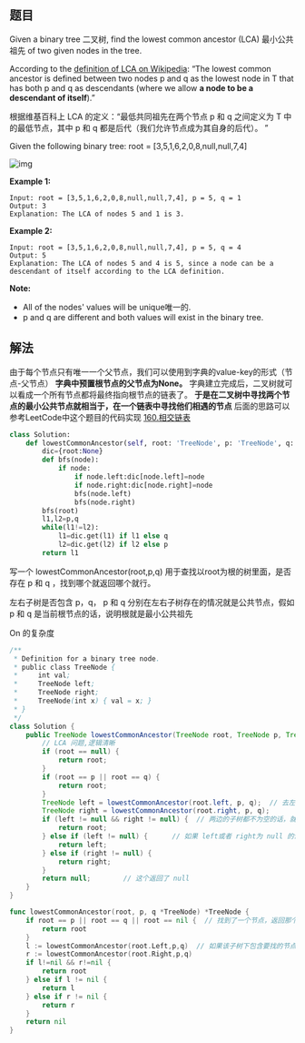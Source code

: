 ## 题目

Given a binary tree 二叉树, find the lowest common ancestor (LCA) 最小公共祖先 of two given nodes in the tree.

According to the [definition of LCA on Wikipedia](https://en.wikipedia.org/wiki/Lowest_common_ancestor): “The lowest common ancestor is defined between two nodes p and q as the lowest node in T that has both p and q as descendants (where we allow **a node to be a descendant of itself**).”

根据维基百科上 LCA 的定义：“最低共同祖先在两个节点 p 和 q 之间定义为 T 中的最低节点，其中 p 和 q 都是后代（我们允许节点成为其自身的后代）。 ”

Given the following binary tree:  root = [3,5,1,6,2,0,8,null,null,7,4]

![img](https://assets.leetcode.com/uploads/2018/12/14/binarytree.png)



 

**Example 1:**

```
Input: root = [3,5,1,6,2,0,8,null,null,7,4], p = 5, q = 1
Output: 3
Explanation: The LCA of nodes 5 and 1 is 3.
```

**Example 2:**

```
Input: root = [3,5,1,6,2,0,8,null,null,7,4], p = 5, q = 4
Output: 5
Explanation: The LCA of nodes 5 and 4 is 5, since a node can be a descendant of itself according to the LCA definition.
```

 

**Note:**

- All of the nodes' values will be unique唯一的.
- p and q are different and both values will exist in the binary tree.



## 解法

由于每个节点只有唯一一个父节点，我们可以使用到字典的value-key的形式（节点-父节点）
**字典中预置根节点的父节点为None。**
字典建立完成后，二叉树就可以看成一个所有节点都将最终指向根节点的链表了。
**于是在二叉树中寻找两个节点的最小公共节点就相当于，在一个链表中寻找他们相遇的节点**
后面的思路可以参考LeetCode中这个题目的代码实现 [160.相交链表](https://leetcode-cn.com/problems/intersection-of-two-linked-lists/)

```python
class Solution:
    def lowestCommonAncestor(self, root: 'TreeNode', p: 'TreeNode', q: 'TreeNode') -> 'TreeNode':
        dic={root:None}
        def bfs(node):
            if node:
                if node.left:dic[node.left]=node
                if node.right:dic[node.right]=node
                bfs(node.left)
                bfs(node.right)
        bfs(root)
        l1,l2=p,q
        while(l1!=l2):
            l1=dic.get(l1) if l1 else q
            l2=dic.get(l2) if l2 else p
        return l1
```



写一个 lowestCommonAncestor(root,p,q)  用于查找以root为根的树里面，是否存在 p 和 q ，找到哪个就返回哪个就行。

左右子树是否包含 p，q， p 和 q 分别在左右子树存在的情况就是公共节点，假如 p 和 q 是当前根节点的话，说明根就是最小公共祖先

On 的复杂度

```java
/**
 * Definition for a binary tree node.
 * public class TreeNode {
 *     int val;
 *     TreeNode left;
 *     TreeNode right;
 *     TreeNode(int x) { val = x; }
 * }
 */
class Solution {
    public TreeNode lowestCommonAncestor(TreeNode root, TreeNode p, TreeNode q) {
        // LCA 问题,逻辑清晰
        if (root == null) {
            return root;
        }
        if (root == p || root == q) {
            return root;
        }
        TreeNode left = lowestCommonAncestor(root.left, p, q);	// 去左右找，返回左右找的结果
        TreeNode right = lowestCommonAncestor(root.right, p, q);
        if (left != null && right != null) {  // 两边的子树都不为空的话，就是这个 root 节点
            return root;
        } else if (left != null) {		// 如果 left或者 right为 null 的话，说明不用再找这个子树
            return left;
        } else if (right != null) {
            return right;
        }
        return null;		// 这个返回了 null
    }
}
```



```go
func lowestCommonAncestor(root, p, q *TreeNode) *TreeNode {
    if root == p || root == q || root == nil {  // 找到了一个节点，返回那个节点，或者找到了叶子节点，直接返回
        return root
    }
    l := lowestCommonAncestor(root.Left,p,q)  // 如果该子树下包含要找的节点，那么返回该节点地址，否则返回 nil
    r := lowestCommonAncestor(root.Right,p,q)
    if l!=nil && r!=nil {  
        return root
    } else if l != nil { 
        return l
    } else if r != nil {
        return r
    }
    return nil  
}
```





